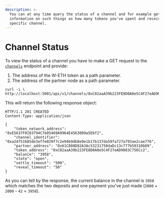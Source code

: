```yaml
---
description: >-
  You can at any time query the status of a channel and for example get
  information on such things as how many tokens you've spent and received in a
  specific channel.
---
```


# Channel Status

To view the status of a channel you have to make a GET request to the [`channels`](../../raiden-api-1/resources/channels.md#info-about-one-of-your-channels) endpoint and provide:

1. The address of the W-ETH token as a path parameter.
2. The address of the partner node as a path parameter.

```text
curl -i \
http://localhost:5001/api/v1/channels/0xC02aaA39b223FE8D0A0e5C4F27eAD9083C756Cc2/0x61C808D82A3Ac53231750daDc13c777b59310bD9
```

This will return the following response object:

```text
HTTP/1.1 201 CREATED
Content-Type: application/json

{
    "token_network_address": "0xE5637F0103794C7e05469A9964E4563089a5E6f2",
    "channel_identifier": "0xa24f51685de3effe829f7c2e94b9db8e9e1b17b137da59fa727a793ae2cae776",
    "partner_address": "0x61C808D82A3Ac53231750daDc13c777b59310bD9",
    "token_address": "0xC02aaA39b223FE8D0A0e5C4F27eAD9083C756Cc2",
    "balance": "3958",
    "state": "open",
    "settle_timeout": "500",
    "reveal_timeout": "50"
}
```

As you can tell by the response, the current balance in the channel is `3958` which matches the two deposits and one payment you've just made \(`2000` + `2000` - `42` = `3958`\).

